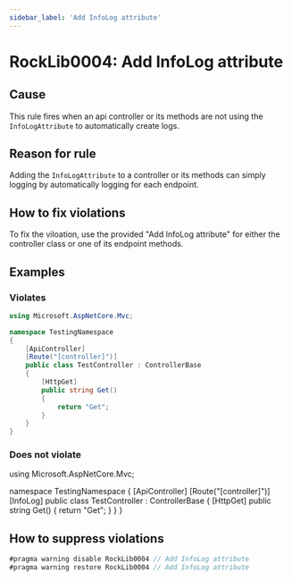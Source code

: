 ```yaml
---
sidebar_label: 'Add InfoLog attribute'
---
```


# RockLib0004: Add InfoLog attribute

## Cause

This rule fires when an api controller or its methods are not using the `InfoLogAttribute` to automatically create logs.

## Reason for rule

Adding the `InfoLogAttribute` to a controller or its methods can simply logging by automatically logging for each endpoint.

## How to fix violations

To fix the viloation, use the provided "Add InfoLog attribute" for either the controller class or one of its endpoint methods.

## Examples

### Violates

```csharp
using Microsoft.AspNetCore.Mvc;

namespace TestingNamespace
{
    [ApiController]
    [Route("[controller]")]
    public class TestController : ControllerBase
    {
        [HttpGet]
        public string Get()
        {
            return "Get";
        }
    }
}
```

### Does not violate

using Microsoft.AspNetCore.Mvc;

namespace TestingNamespace
{
    [ApiController]
    [Route("[controller]")]
    [InfoLog]
    public class TestController : ControllerBase
    {
        [HttpGet]
        public string Get()
        {
            return "Get";
        }
    }
}

## How to suppress violations

```csharp
#pragma warning disable RockLib0004 // Add InfoLog attribute
#pragma warning restore RockLib0004 // Add InfoLog attribute
```
